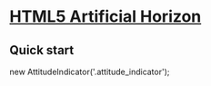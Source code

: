 # [HTML5 Artificial Horizon](http://pixelscommander.com/polygon/artificialhorizon/)

## Quick start

new AttitudeIndicator('.attitude_indicator');